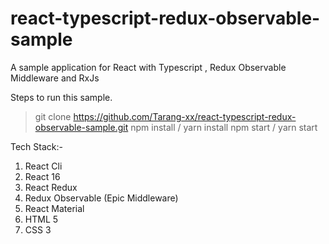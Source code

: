 # react-typescript-redux-observable-sample
A sample application for React with Typescript , Redux Observable Middleware and RxJs 

Steps to run this sample.

> git clone https://github.com/Tarang-xx/react-typescript-redux-observable-sample.git
> npm install / yarn install
> npm start  / yarn start


Tech Stack:-

1.	React Cli
2.	React 16
3.	React Redux 
4.	Redux Observable (Epic Middleware)
5.	React Material
6.	HTML 5
7.	CSS 3
